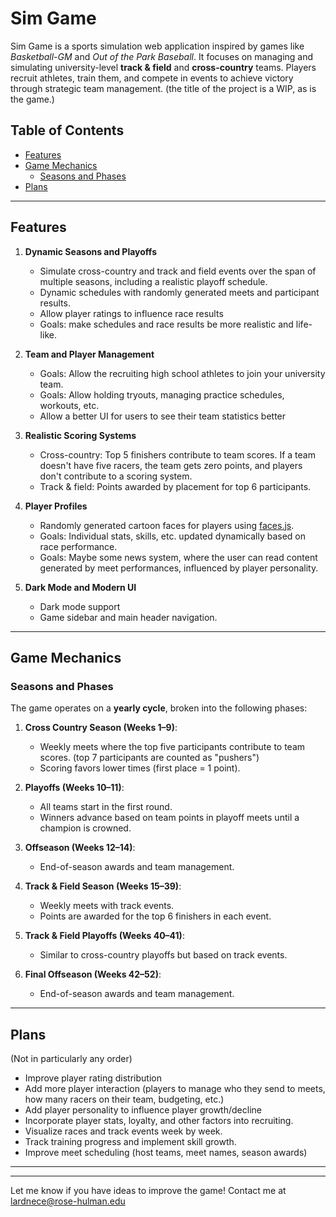 # Sim Game

Sim Game is a sports simulation web application inspired by games like *Basketball-GM* and *Out of the Park Baseball*. It focuses on managing and simulating university-level **track & field** and **cross-country** teams. Players recruit athletes, train them, and compete in events to achieve victory through strategic team management. (the title of the project is a WIP, as is the game.)

## Table of Contents
- [Features](#features)
- [Game Mechanics](#game-mechanics)
  - [Seasons and Phases](#seasons-and-phases)
- [Plans](#plans)

---

## Features

1. **Dynamic Seasons and Playoffs**
   - Simulate cross-country and track and field events over the span of multiple seasons, including a realistic playoff schedule. 
   - Dynamic schedules with randomly generated meets and participant results.
   - Allow player ratings to influence race results
   - Goals: make schedules and race results be more realistic and life-like.

2. **Team and Player Management**
   - Goals: Allow the recruiting high school athletes to join your university team.
   - Goals: Allow holding tryouts, managing practice schedules, workouts, etc.
   - Allow a better UI for users to see their team statistics better

3. **Realistic Scoring Systems**
   - Cross-country: Top 5 finishers contribute to team scores. If a team doesn't have five racers, the team gets zero points, and players don't contribute to a scoring system.
   - Track & field: Points awarded by placement for top 6 participants.

4. **Player Profiles**
   - Randomly generated cartoon faces for players using [faces.js](https://github.com/zengm-games/facesjs).
   - Goals: Individual stats, skills, etc. updated dynamically based on race performance.
   - Goals: Maybe some news system, where the user can read content generated by meet performances, influenced by player personality.

5. **Dark Mode and Modern UI**
   - Dark mode support
   - Game sidebar and main header navigation.

---

## Game Mechanics

### Seasons and Phases

The game operates on a **yearly cycle**, broken into the following phases:

1. **Cross Country Season (Weeks 1–9)**:
   - Weekly meets where the top five participants contribute to team scores. (top 7 participants are counted as "pushers")
   - Scoring favors lower times (first place = 1 point).

2. **Playoffs (Weeks 10–11)**:
   - All teams start in the first round.
   - Winners advance based on team points in playoff meets until a champion is crowned.

3. **Offseason (Weeks 12–14)**:
   - End-of-season awards and team management.

4. **Track & Field Season (Weeks 15–39)**:
   - Weekly meets with track events.
   - Points are awarded for the top 6 finishers in each event.

5. **Track & Field Playoffs (Weeks 40–41)**:
   - Similar to cross-country playoffs but based on track events.

6. **Final Offseason (Weeks 42–52)**:
   - End-of-season awards and team management.

---

## Plans
(Not in particularly any order)

- Improve player rating distribution
- Add more player interaction (players to manage who they send to meets, how many racers on their team, budgeting, etc.)
- Add player personality to influence player growth/decline
- Incorporate player stats, loyalty, and other factors into recruiting.
- Visualize races and track events week by week.
- Track training progress and implement skill growth.
- Improve meet scheduling (host teams, meet names, season awards)

---

---

Let me know if you have ideas to improve the game! Contact me at lardnece@rose-hulman.edu
